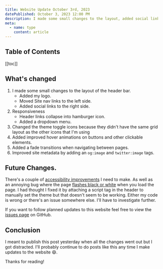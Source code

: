 ```yaml
---
title: Website Update October 3rd, 2023
datePublished: October 3, 2023 12:00 PM
description: I made some small changes to the layout, added social links, and more.
meta:
  - name: type
    content: article
---
```


## Table of Contents

[[toc]]

## What's changed

1. I made some small changes to the layout of the header bar.
   - Added my logo.
   - Moved Site nav links to the left side.
   - Added social links to the right side.
1. Responsiveness
   - Header links collapse into hamburger icon.
   - Added a dropdown menu.
1. Changed the theme toggle icons because they didn't have the same grid layout as the other icons that I'm using
1. Added improved hover animations on buttons and other clickable elements.
1. Added a fade transitions when navigating between pages.
1. Improved site metadata by adding an `og:image` and `twitter:image` tags.

## Future Changes.

There's a couple of [accessibility improvements](https://github.com/f3ve/freedomevenden.com/issues/8) I need to make. As well as an annoying bug where the page [flashes black or white](https://github.com/f3ve/freedomevenden.com/issues/8) when you load the page. I had thought I fixed it by attaching a script tag in the header to manually set the theme but that doesn't seem to be working. Either my code is wrong or there's an issue somewhere else. I'll have to investigate further.

If you want to follow planned updates to this website feel free to view the [issues page](https://github.com/f3ve/freedomevenden.com/issues) on GitHub.

## Conclusion

I meant to publish this post yesterday when all the changes went out but I got distracted. I'll probably continue to do posts like this any time I make updates to the website 😄.

Thanks for reading!
